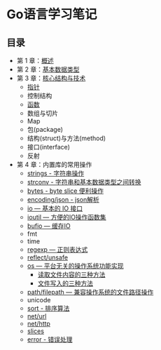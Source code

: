 # Go语言学习笔记

## 目录

- 第 1 章：[概述](01.md)
- 第 2 章：[基本数据类型](02.md)
- 第 3 章：[核心结构与技术](03.md)
  * [指针](pointer.md)
  * 控制结构
  * [函数](function.md)
  * 数组与切片
  * Map
  * 包(package)
  * 结构(struct)与方法(method)
  * 接口(interface)
  * 反射
- 第 4 章：内置库的常用操作
  * [strings - 字符串操作](strings.md)
  * [strconv - 字符串和基本数据类型之间转换](strconv.md)
  * [bytes - byte slice 便利操作](bytes.md)
  * [encoding/json - json解析](json.md)
  * [io — 基本的 IO 接口](io.md)
  * [ioutil — 方便的IO操作函数集](ioutil.md)
  * [bufio — 缓存IO](bufio.md)
  * fmt
  * time
  * [regexp — 正则表达式](regexp.md)
  * [reflect/unsafe](reflect.md)
  * [os — 平台无关的操作系统功能实现](os.md)
    * [读取文件内容的三种方法](os.md#读取文件内容的三种方法)
    * [文件写入的三种方法](os.md#文件写入的三种方法)
  * [path/filepath — 兼容操作系统的文件路径操作](filepath.md)
  * unicode
  * [sort - 排序算法](sort.md)
  * [net/url](net-url.md)
  * [net/http](net-http.md)
  * [slices](slices.md)
  * [error - 错误处理](error.md)
